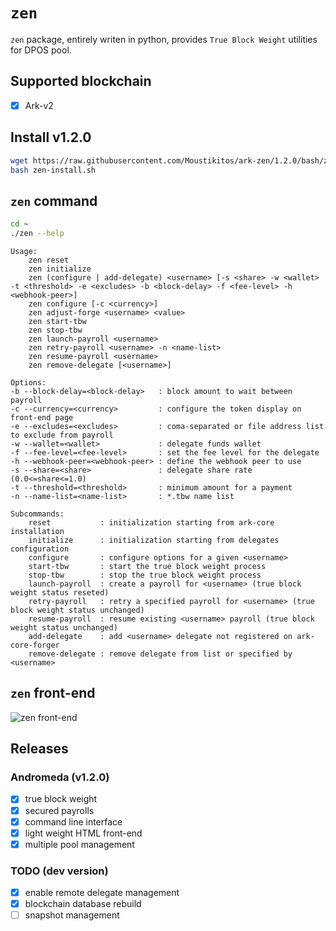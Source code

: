 # `zen`

`zen` package, entirely writen in python, provides `True Block Weight` utilities
for DPOS pool.

## Supported blockchain

 * [X] Ark-v2

## Install v1.2.0

```bash
wget https://raw.githubusercontent.com/Moustikitos/ark-zen/1.2.0/bash/zen-install.sh
bash zen-install.sh
```

## `zen` command

```bash
cd ~
./zen --help
```
```
Usage:
    zen reset
    zen initialize
    zen (configure | add-delegate) <username> [-s <share> -w <wallet> -t <threshold> -e <excludes> -b <block-delay> -f <fee-level> -h <webhook-peer>]
    zen configure [-c <currency>]
    zen adjust-forge <username> <value>
    zen start-tbw
    zen stop-tbw
    zen launch-payroll <username>
    zen retry-payroll <username> -n <name-list>
    zen resume-payroll <username>
    zen remove-delegate [<username>]

Options:
-b --block-delay=<block-delay>   : block amount to wait between payroll
-c --currency=<currency>         : configure the token display on front-end page
-e --excludes=<excludes>         : coma-separated or file address list to exclude from payroll
-w --wallet=<wallet>             : delegate funds wallet
-f --fee-level=<fee-level>       : set the fee level for the delegate
-h --webhook-peer=<webhook-peer> : define the webhook peer to use
-s --share=<share>               : delegate share rate (0.0<=share<=1.0)
-t --threshold=<threshold>       : minimum amount for a payment
-n --name-list=<name-list>       : *.tbw name list

Subcommands:
    reset           : initialization starting from ark-core installation
    initialize      : initialization starting from delegates configuration
    configure       : configure options for a given <username>
    start-tbw       : start the true block weight process
    stop-tbw        : stop the true block weight process
    launch-payroll  : create a payroll for <username> (true block weight status reseted)
    retry-payroll   : retry a specified payroll for <username> (true block weight status unchanged)
    resume-payroll  : resume existing <username> payroll (true block weight status unchanged)
    add-delegate    : add <username> delegate not registered on ark-core-forger
    remove-delegate : remove delegate from list or specified by <username>
```

## `zen` front-end

![zen front-end](https://raw.githubusercontent.com/Moustikitos/zen/master/app.png)

## Releases

### Andromeda (v1.2.0)

 - [x] true block weight
 - [x] secured payrolls
 - [x] command line interface
 - [x] light weight HTML front-end
 - [x] multiple pool management

### TODO (dev version)

 - [x] enable remote delegate management
 - [x] blockchain database rebuild
 - [ ] snapshot management
